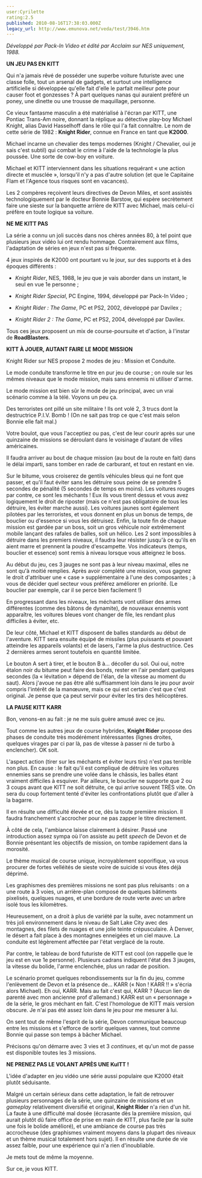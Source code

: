```yaml
---
user:Cyrilette
rating:2.5
published: 2010-08-16T17:38:03.000Z
legacy_url: http://www.emunova.net/veda/test/3946.htm
---
```

_Développé par Pack-In Video et édité par Acclaim sur NES uniquement, 1988\._  

  

**UN JEU PAS EN KITT**  

Qui n'a jamais rêvé de posséder une superbe voiture futuriste avec une classe folle, tout un arsenal de gadgets, et surtout une intelligence artificielle si développée qu'elle fait d'elle le parfait meilleur pote pour causer foot et gonzesses ? À part quelques nanas qui auraient préféré un poney, une dinette ou une trousse de maquillage, personne.  

  

Ce vieux fantasme masculin a été matérialisé à l'écran par KITT, une Pontiac Trans-Am noire, donnant la réplique au détective play-boy Michael Knight, alias David Hasselhoff dans le rôle qui l'a fait connaître. Le nom de cette série de 1982 : **Knight Rider**, connue en France en tant que **K2000**.  

  

Michael incarne un chevalier des temps modernes (Knight / Chevalier, oui je sais c'est subtil) qui combat le crime à l'aide de la technologie la plus poussée. Une sorte de cow-boy en voiture.  

Michael et KITT interviennent dans les situations requérant « une action directe et musclée », lorsqu'il n'y a pas d'autre solution (et que le Capitaine Flam et l'Agence tous risques sont en vacances).  

  

Les 2 compères reçoivent leurs directives de Devon Miles, et sont assistés technologiquement par le docteur Bonnie Barstow, qui espère secrètement faire une sieste sur la banquette arrière de KITT avec Michael, mais celui-ci préfère en toute logique sa voiture.  

  

**NE ME KITT PAS**  

La série a connu un joli succès dans nos chères années 80, à tel point que plusieurs jeux vidéo lui ont rendu hommage. Contrairement aux films, l'adaptation de séries en jeux n'est pas si fréquente.  

4 jeux inspirés de K2000 ont pourtant vu le jour, sur des supports et à des époques différents :  

  

- _Knight Rider_, NES, 1988, le jeu que je vais aborder dans un instant, le seul en vue 1e personne ;  

- _Knight Rider Special_, PC Engine, 1994, développé par Pack-In Video ;  

- _Knight Rider : The Game_, PC et PS2, 2002, développé par Davilex ;  

- _Knight Rider 2 : The Game_, PC et PS2, 2004, développé par Davilex.  

   

Tous ces jeux proposent un mix de course-poursuite et d'action, à l'instar de **RoadBlasters**.  

  

**KITT À JOUER, AUTANT FAIRE LE MODE MISSION**  

Knight Rider sur NES propose 2 modes de jeu : Mission et Conduite.  

Le mode conduite transforme le titre en pur jeu de course ; on roule sur les mêmes niveaux que le mode mission, mais sans ennemis ni utiliser d'arme.  

Le mode mission est bien sûr le mode de jeu principal, avec un vrai scénario comme à la télé. Voyons un peu ça.  

  

Des terroristes ont pillé un site militaire ! Ils ont volé 2, 3 trucs dont la destructrice P.I.V. Bomb ! (On ne sait pas trop ce que c'est mais selon Bonnie elle fait mal.)  

Votre boulot, que vous l'acceptiez ou pas, c'est de leur courir après sur une quinzaine de missions se déroulant dans le voisinage d'autant de villes américaines.  

  

Il faudra arriver au bout de chaque mission (au bout de la route en fait) dans le délai imparti, sans tomber en rade de carburant, et tout en restant en vie.  

Sur le bitume, vous croiserez de gentils véhicules bleus qui ne font que passer, et qu'il faut éviter sans les détruire sous peine de se prendre 5 secondes de pénalité (5 secondes de temps en moins). Les voitures rouges par contre, ce sont les méchants ! Eux ils vous tirent dessus et vous avez logiquement le droit de riposter (mais ce n'est pas obligatoire de tous les détruire, les éviter marche aussi). Les voitures jaunes sont également pilotées par les terroristes, et vous donnent en plus un bonus de temps, de bouclier ou d'essence si vous les détruisez. Enfin, la toute fin de chaque mission est gardée par un boss, soit un gros véhicule noir extrêmement mobile lançant des rafales de balles, soit un hélico. Les 2 sont impossibles à détruire dans les premiers niveaux, il faudra leur résister jusqu'à ce qu'ils en aient marre et prennent la poudre d'escampette. Vos indicateurs (temps, bouclier et essence) sont remis à niveau lorsque vous atteignez le boss.  

  

Au début du jeu, ces 3 jauges ne sont pas à leur niveau maximal, elles ne sont qu'à moitié remplies. Après avoir complété une mission, vous gagnez le droit d'attribuer une « case » supplémentaire à l'une des composantes ; à vous de décider quel secteur vous préférez améliorer en priorité. (Le bouclier par exemple, car il se perce bien facilement !)  

  

En progressant dans les niveaux, les méchants vont utiliser des armes différentes (comme des bâtons de dynamite), de nouveaux ennemis vont apparaître, les voitures bleues vont changer de file, les rendant plus difficiles à éviter, etc.  

  

De leur côté, Michael et KITT disposent de balles standards au début de l'aventure. KITT sera ensuite équipé de missiles (plus puissants et pouvant atteindre les appareils volants) et de lasers, l'arme la plus destructrice. Ces 2 dernières armes seront toutefois en quantité limitée.  

Le bouton A sert à tirer, et le bouton B à... décoller du sol. Oui oui, notre étalon noir du bitume peut faire des bonds, rester en l'air pendant quelques secondes (la « lévitation » dépend de l'élan, de la vitesse au moment du saut). Alors j'avoue ne pas être allé suffisamment loin dans le jeu pour avoir compris l'intérêt de la manœuvre, mais ce qui est certain c'est que c'est original. Je pense que ça peut servir pour éviter les tirs des hélicoptères.  

  

**LA PAUSE KITT KARR**  

Bon, venons-en au fait : je ne me suis guère amusé avec ce jeu.  

  

Tout comme les autres jeux de course hybrides, **Knight Rider** propose des phases de conduite très modérément intéressantes (lignes droites, quelques virages par ci par là, pas de vitesse à passer ni de turbo à enclencher). OK soit.  

L'aspect action (tirer sur les méchants et éviter leurs tirs) n'est pas terrible non plus. En cause : le fait qu'il est compliqué de détruire les voitures ennemies sans se prendre une volée dans le châssis, les balles étant vraiment difficiles à esquiver. Par ailleurs, le bouclier ne supporte que 2 ou 3 coups avant que KITT ne soit détruite, ce qui arrive souvent TRÈS vite. On sera du coup fortement tenté d'éviter les confrontations plutôt que d'aller à la bagarre.  

Il en résulte une difficulté élevée et ce, dès la toute première mission. Il faudra franchement s'accrocher pour ne pas zapper le titre directement.  

   

À côté de cela, l'ambiance laisse clairement à désirer. Passé une introduction assez sympa où l'on assiste au petit _speech_ de Devon et de Bonnie présentant les objectifs de mission, on tombe rapidement dans la morosité.  

Le thème musical de course unique, incroyablement soporifique, va vous procurer de fortes velléités de sieste voire de suicide si vous êtes déjà déprimé.   

Les graphismes des premières missions ne sont pas plus reluisants : on a une route à 3 voies, un arrière-plan composé de quelques bâtiments pixelisés, quelques nuages, et une bordure de route verte avec un arbre isolé tous les kilomètres.  

Heureusement, on a droit à plus de variété par la suite, avec notamment un très joli environnement dans le niveau de Salt Lake City avec des montagnes, des filets de nuages et une jolie teinte crépusculaire. À Denver, le désert a fait place à des montagnes enneigées et un ciel mauve. La conduite est légèrement affectée par l'état verglacé de la route.  

Par contre, le tableau de bord futuriste de KITT est cool (on rappelle que le jeu est en vue 1e personne). Plusieurs cadrans indiquent l'état des 3 jauges, la vitesse du bolide, l'arme enclenchée, plus un radar de position.  

  

Le scénario promet quelques rebondissements sur la fin du jeu, comme l'enlèvement de Devon et la présence de... KARR (« Non ! KARR !! » s'écria alors Michael). Eh oui, KARR. Mais au fait c'est qui, KARR ? (Aucun lien de parenté avec mon ancienne prof d'allemand.) KARR est un « personnage » de la série, le gros méchant en fait. C'est l'homologue de KITT mais version obscure. Je n'ai pas été assez loin dans le jeu pour me mesurer à lui.  

On sent tout de même l'esprit de la série, Devon communique beaucoup entre les missions et s'efforce de sortir quelques vannes, tout comme Bonnie qui passe son temps à bâcher Michael.  

  

Précisons qu'on démarre avec 3 vies et 3 _continues_, et qu'un mot de passe est disponible toutes les 3 missions.  

  

**NE PRENEZ PAS LE VOLANT APRÈS UNE KuITT !**  

L'idée d'adapter en jeu vidéo une série aussi populaire que K2000 était plutôt séduisante.  

Malgré un certain sérieux dans cette adaptation, le fait de retrouver plusieurs personnages de la série, une quinzaine de missions et un _gameplay_ relativement diversifié et original, **Knight Rider** n'a rien d'un hit. La faute à une difficulté mal dosée (écrasante dès la première mission, qui aurait plutôt dû faire office de prise en main de KITT, plus facile par la suite une fois le bolide amélioré), et une ambiance de course pas très accrocheuse (des graphismes vraiment moyens dans la plupart des niveaux et un thème musical totalement hors sujet). Il en résulte une durée de vie assez faible, pour une expérience qui n'a rien d'inoubliable.  

Je mets tout de même la moyenne.  

Sur ce, je vous KITT.